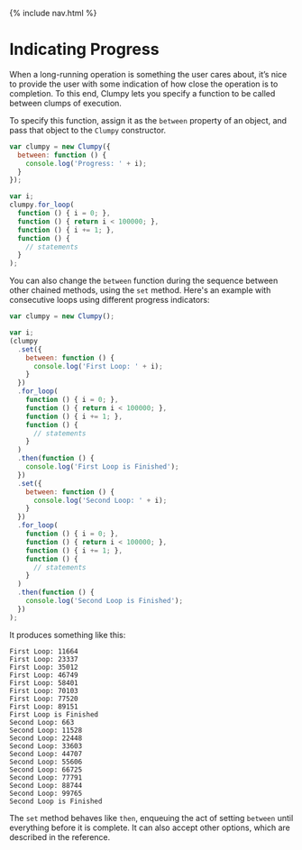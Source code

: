{% include nav.html %}

# Indicating Progress

When a long-running operation is something the user cares about, it’s nice to provide the user with some indication of how close the operation is to completion. To this end, Clumpy lets you specify a function to be called between clumps of execution.

To specify this function, assign it as the `between` property of an object, and pass that object to the `Clumpy` constructor.

```javascript
var clumpy = new Clumpy({
  between: function () {
    console.log('Progress: ' + i);
  }
});

var i;
clumpy.for_loop(
  function () { i = 0; },
  function () { return i < 100000; },
  function () { i += 1; },
  function () {
    // statements
  }
);
```

You can also change the `between` function during the sequence between other chained methods, using the `set` method. Here's an example with consecutive loops using different progress indicators:

```javascript
var clumpy = new Clumpy();

var i;
(clumpy
  .set({
    between: function () {
      console.log('First Loop: ' + i);
    }
  })
  .for_loop(
    function () { i = 0; },
    function () { return i < 100000; },
    function () { i += 1; },
    function () {
      // statements
    }
  )
  .then(function () {
    console.log('First Loop is Finished');
  })
  .set({
    between: function () {
      console.log('Second Loop: ' + i);
    }
  })
  .for_loop(
    function () { i = 0; },
    function () { return i < 100000; },
    function () { i += 1; },
    function () {
      // statements
    }
  )
  .then(function () {
    console.log('Second Loop is Finished');
  })
);
```

It produces something like this:

```
First Loop: 11664
First Loop: 23337
First Loop: 35012
First Loop: 46749
First Loop: 58401
First Loop: 70103
First Loop: 77520
First Loop: 89151
First Loop is Finished
Second Loop: 663
Second Loop: 11528
Second Loop: 22448
Second Loop: 33603
Second Loop: 44707
Second Loop: 55606
Second Loop: 66725
Second Loop: 77791
Second Loop: 88744
Second Loop: 99765
Second Loop is Finished
```

The `set` method behaves like `then`, enqueuing the act of setting `between` until everything before it is complete. It can also accept other options, which are described in the reference.
